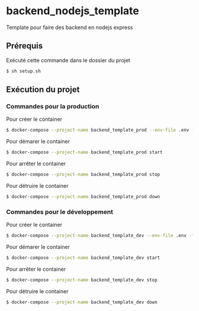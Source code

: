 # backend_nodejs_template

Template pour faire des backend en nodejs express

## Prérequis

Exécuté cette commande dans le dossier du projet

```bash
$ sh setup.sh
```

## Exécution du projet

### Commandes pour la production

Pour créer le container

```bash
$ docker-compose --project-name backend_template_prod --env-file .env -f docker-compose.prod.yml up --build -d
```

Pour démarer le container

```bash
$ docker-compose --project-name backend_template_prod start
```

Pour arrêter le container

```bash
$ docker-compose --project-name backend_template_prod stop
```

Pour détruire le container

```bash
$ docker-compose --project-name backend_template_prod down
```

### Commandes pour le développement

Pour créer le container

```bash
$ docker-compose --project-name backend_template_dev --env-file .env -f docker-compose.dev.yml up --build -d
```

Pour démarer le container

```bash
$ docker-compose --project-name backend_template_dev start
```

Pour arrêter le container

```bash
$ docker-compose --project-name backend_template_dev stop
```

Pour détruire le container

```bash
$ docker-compose --project-name backend_template_dev down
```